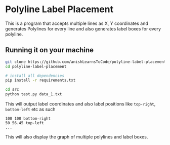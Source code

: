 # Polyline Label Placement

This is a program that accepts multiple lines as X, Y coordinates and generates 
Polylines for every line and also generates label boxes for every polyline.

## Running it on your machine
```bash
git clone https://github.com/anishLearnsToCode/polyline-label-placement
cd polyline-label-placement

# install all dependencies
pip install -r requirements.txt

cd src
python test.py data_1.txt
```

This will output label coordinates and also label positions like 
`top-right`, `bottom-left` etc as such

````text
100 100 bottom-right
50 56.45 top-left
...
````

This will also display the graph of multiple polylines and label boxes.